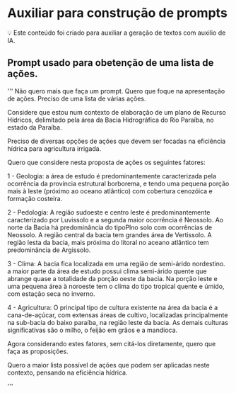 # Auxiliar para construção de prompts

:bulb: Este conteúdo foi criado para auxiliar a geração de textos com auxilio de IA.

## Prompt usado para obetenção de uma lista de ações.

'''
Não quero mais que faça um prompt. Quero que foque na apresentação de ações. Preciso de uma lista de várias ações.

Considere que estou num contexto de elaboração de um plano de Recurso Hídricos, delimitado pela área da Bacia Hidrográfica do Rio Paraíba, no estado da Paraíba.

Preciso de diversas opções de ações que devem ser focadas na eficiência hídrica para agricultura irrigada.

Quero que considere nesta proposta de ações os seguintes fatores:

1 - Geologia: a área de estudo é predominantemente caracterizada pela ocorrência da província estrutural borborema, e tendo uma pequena porção mais à leste (próximo ao oceano atlântico) com cobertura cenozóica e formação costeira.

2 - Pedologia: A região sudoeste e centro leste é predominantemente caracterizado por Luvissolo e a segunda maior ocorrência é Neossolo. Ao norte da Bacia há predominância do tipoPlno solo com ocorrências de Neossolo. A região central da bacia tem grandes área de Vertissolo. A região lesta da bacia, mais próxima do litoral no aceano atlântico tem predominância de Argissolo.

3 - Clima: A bacia fica localizada em uma região de semi-árido nordestino. a maior parte da área de estudo possui clima semi-árido quente que abrange quase a totalidade da porção oeste da bacia. Na porção leste e uma pequena área à noroeste tem o clima do tipo tropical quente e úmido, com estação seca no inverno.

4 - Agricultura: O principal tipo de cultura existente na área da bacia é a cana-de-açúcar, com extensas áreas de cultivo, localizadas principalmente na sub-bacia do baixo paraíba, na região leste da bacia. As demais culturas significativas são o milho, o feijão em grãos e a mandioca.

Agora considerando estes fatores, sem citá-los diretamente, quero que faça as proposições.

Quero a maior lista possível de ações que podem ser aplicadas neste contexto, pensando na eficiência hídrica.

'''